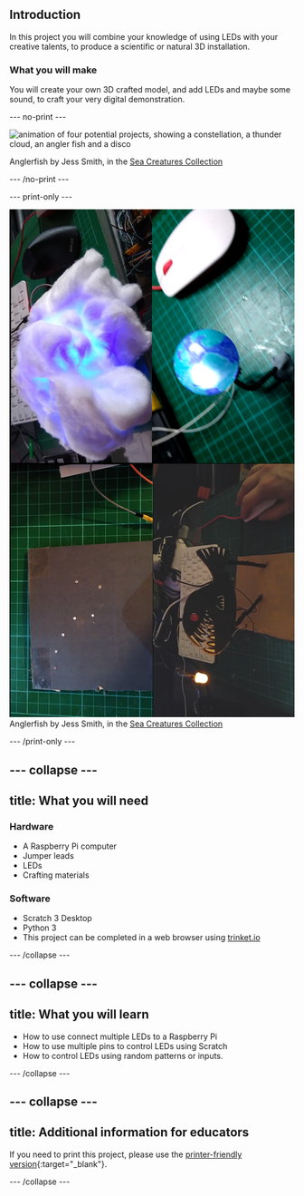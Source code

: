 ## Introduction

In this project you will combine your knowledge of using LEDs with your creative talents, to produce a scientific or natural 3D installation.

### What you will make

You will create your own 3D crafted model, and add LEDs and maybe some sound, to craft your very digital demonstration.

--- no-print ---

![animation of four potential projects, showing a constellation, a thunder cloud, an angler fish and a disco](images/pc_showcase.gif)

Anglerfish by Jess Smith, in the [Sea Creatures Collection](https://thenounproject.com/spess.22/collection/sea-creatures)

--- /no-print ---

--- print-only ---

![four potential projects, showing a constellation, a thunder cloud, an angler fish and a disco](images/showcase.png)
Anglerfish by Jess Smith, in the [Sea Creatures Collection](https://thenounproject.com/spess.22/collection/sea-creatures)

--- /print-only ---

--- collapse ---
---
title: What you will need
---
### Hardware

+ A Raspberry Pi computer
+ Jumper leads
+ LEDs
+ Crafting materials

### Software

+ Scratch 3 Desktop
+ Python 3
+ This project can be completed in a web browser using [trinket.io](https://trinket.io/)

--- /collapse ---

--- collapse ---
---
title: What you will learn
---

+ How to use connect multiple LEDs to a Raspberry Pi
+ How to use multiple pins to control LEDs using Scratch
+ How to control LEDs using random patterns or inputs.

--- /collapse ---

--- collapse ---
---
title: Additional information for educators
---

If you need to print this project, please use the [printer-friendly version](https://projects.raspberrypi.org/en/projects/projectName/print){:target="_blank"}.

--- /collapse ---
